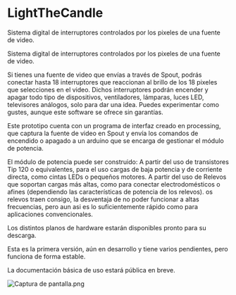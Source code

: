 # LightTheCandle
Sistema digital de interruptores controlados por los pixeles de una fuente de video.

Sistema digital de interruptores controlados por los pixeles de una fuente de video.

Si tienes una fuente de video que envías a través de Spout, podrás conectar hasta 18 interruptores que reaccionan al brillo de los 18 pixeles que selecciones en el video. Dichos interruptores podrán encender y apagar todo tipo de dispositivos, ventiladores, lámparas, luces LED, televisores análogos, solo para dar una idea. Puedes experimentar como gustes, aunque este software se ofrece sin garantías.

Este prototipo cuenta con un programa de interfaz creado en processing, que captura la fuente de video en Spout y envía los comandos de encendido o apagado a un arduino que se encarga de gestionar el módulo de potencia. 

El módulo de potencia puede ser construido:
A partir del uso de transistores Tip 120 o equivalentes, para el uso cargas de baja potencia y de corriente directa, como cintas LEDs o pequeños motores. 
A partir del uso de Relevos que soportan cargas más altas, como para conectar electrodomésticos o afines (dependiendo las características de potencia de los relevos). os relevos traen consigo, la desventaja de no poder funcionar a altas frecuencias, pero aun asi es lo suficientemente rápido como para aplicaciones convencionales.

Los distintos planos de hardware estarán disponibles pronto para su descarga.



Esta es la primera versión, aún en desarrollo y tiene  varios pendientes, pero funciona de forma estable.

La documentación básica de uso estará pública en breve.

<img src="/Carlos-Adrian-Serna/LightTheCandle/blob/master/Captura%20de%20pantalla.png?raw=true" alt="Captura de pantalla.png">
